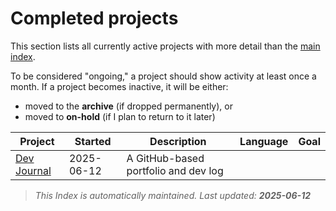 # Completed projects

This section lists all currently active projects
 with more detail than the [main index](../index.md).

To be considered "ongoing," a project should show activity at least once a month.
If a project becomes inactive, it will be either:

- moved to the **archive** (if dropped permanently), or
- moved to **on-hold** (if I plan to return to it later)

| Project | Started | Description | Language | Goal |
|---------|---------|-------------|----------|------|
| [Dev Journal](./Dev-journal.md) | 2025-06-12 | A GitHub-based portfolio and dev log |

> _This Index is automatically maintained. Last updated: **2025-06-12**_
